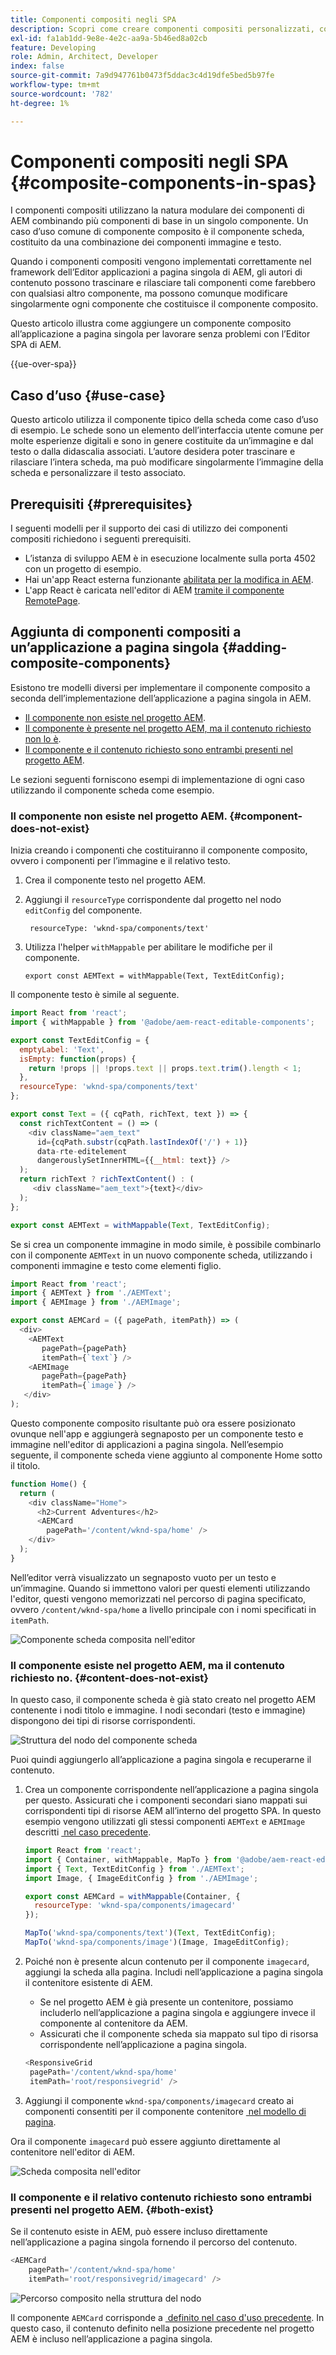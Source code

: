 ```yaml
---
title: Componenti compositi negli SPA
description: Scopri come creare componenti compositi personalizzati, composti da altri componenti compatibili con l’editor di applicazioni a pagina singola di AEM.
exl-id: fa1ab1dd-9e8e-4e2c-aa9a-5b46ed8a02cb
feature: Developing
role: Admin, Architect, Developer
index: false
source-git-commit: 7a9d947761b0473f5ddac3c4d19dfe5bed5b97fe
workflow-type: tm+mt
source-wordcount: '782'
ht-degree: 1%

---
```



# Componenti compositi negli SPA {#composite-components-in-spas}

I componenti compositi utilizzano la natura modulare dei componenti di AEM combinando più componenti di base in un singolo componente. Un caso d’uso comune di componente composito è il componente scheda, costituito da una combinazione dei componenti immagine e testo.

Quando i componenti compositi vengono implementati correttamente nel framework dell’Editor applicazioni a pagina singola di AEM, gli autori di contenuto possono trascinare e rilasciare tali componenti come farebbero con qualsiasi altro componente, ma possono comunque modificare singolarmente ogni componente che costituisce il componente composito.

Questo articolo illustra come aggiungere un componente composito all’applicazione a pagina singola per lavorare senza problemi con l’Editor SPA di AEM.

{{ue-over-spa}}

## Caso d’uso {#use-case}

Questo articolo utilizza il componente tipico della scheda come caso d’uso di esempio. Le schede sono un elemento dell’interfaccia utente comune per molte esperienze digitali e sono in genere costituite da un’immagine e dal testo o dalla didascalia associati. L’autore desidera poter trascinare e rilasciare l’intera scheda, ma può modificare singolarmente l’immagine della scheda e personalizzare il testo associato.

## Prerequisiti {#prerequisites}

I seguenti modelli per il supporto dei casi di utilizzo dei componenti compositi richiedono i seguenti prerequisiti.

* L’istanza di sviluppo AEM è in esecuzione localmente sulla porta 4502 con un progetto di esempio.
* Hai un&#39;app React esterna funzionante [abilitata per la modifica in AEM](editing-external-spa.md).
* L&#39;app React è caricata nell&#39;editor di AEM [tramite il componente RemotePage](remote-page.md).

## Aggiunta di componenti compositi a un’applicazione a pagina singola {#adding-composite-components}

Esistono tre modelli diversi per implementare il componente composito a seconda dell’implementazione dell’applicazione a pagina singola in AEM.

* [Il componente non esiste nel progetto AEM](#component-does-not-exist).
* [Il componente è presente nel progetto AEM, ma il contenuto richiesto non lo è](#content-does-not-exist).
* [Il componente e il contenuto richiesto sono entrambi presenti nel progetto AEM](#both-exist).

Le sezioni seguenti forniscono esempi di implementazione di ogni caso utilizzando il componente scheda come esempio.

### Il componente non esiste nel progetto AEM. {#component-does-not-exist}

Inizia creando i componenti che costituiranno il componente composito, ovvero i componenti per l’immagine e il relativo testo.

1. Crea il componente testo nel progetto AEM.
1. Aggiungi il `resourceType` corrispondente dal progetto nel nodo `editConfig` del componente.

   ```text
    resourceType: 'wknd-spa/components/text' 
   ```

1. Utilizza l&#39;helper `withMappable` per abilitare le modifiche per il componente.

   ```text
   export const AEMText = withMappable(Text, TextEditConfig); 
   ```

Il componente testo è simile al seguente.

```javascript
import React from 'react';
import { withMappable } from '@adobe/aem-react-editable-components';

export const TextEditConfig = {
  emptyLabel: 'Text',
  isEmpty: function(props) {
    return !props || !props.text || props.text.trim().length < 1;
  },
  resourceType: 'wknd-spa/components/text'
};

export const Text = ({ cqPath, richText, text }) => {
  const richTextContent = () => (
    <div className="aem_text"
      id={cqPath.substr(cqPath.lastIndexOf('/') + 1)}
      data-rte-editelement
      dangerouslySetInnerHTML={{__html: text}} />
  );
  return richText ? richTextContent() : (
     <div className="aem_text">{text}</div>
  );
};

export const AEMText = withMappable(Text, TextEditConfig);
```

Se si crea un componente immagine in modo simile, è possibile combinarlo con il componente `AEMText` in un nuovo componente scheda, utilizzando i componenti immagine e testo come elementi figlio.

```javascript
import React from 'react';
import { AEMText } from './AEMText';
import { AEMImage } from './AEMImage';

export const AEMCard = ({ pagePath, itemPath}) => (
  <div>
    <AEMText
       pagePath={pagePath}
       itemPath={`text`} />
    <AEMImage
       pagePath={pagePath}
       itemPath={`image`} />
   </div>
);
```

Questo componente composito risultante può ora essere posizionato ovunque nell&#39;app e aggiungerà segnaposto per un componente testo e immagine nell&#39;editor di applicazioni a pagina singola. Nell’esempio seguente, il componente scheda viene aggiunto al componente Home sotto il titolo.

```javascript
function Home() {
  return (
    <div className="Home">
      <h2>Current Adventures</h2>
      <AEMCard
        pagePath='/content/wknd-spa/home' />
    </div>
  );
}
```

Nell’editor verrà visualizzato un segnaposto vuoto per un testo e un’immagine. Quando si immettono valori per questi elementi utilizzando l&#39;editor, questi vengono memorizzati nel percorso di pagina specificato, ovvero `/content/wknd-spa/home` a livello principale con i nomi specificati in `itemPath`.

![Componente scheda composita nell&#39;editor](assets/composite-card.png)

### Il componente esiste nel progetto AEM, ma il contenuto richiesto no. {#content-does-not-exist}

In questo caso, il componente scheda è già stato creato nel progetto AEM contenente i nodi titolo e immagine. I nodi secondari (testo e immagine) dispongono dei tipi di risorse corrispondenti.

![Struttura del nodo del componente scheda](assets/composite-node-structure.png)

Puoi quindi aggiungerlo all’applicazione a pagina singola e recuperarne il contenuto.

1. Crea un componente corrispondente nell’applicazione a pagina singola per questo. Assicurati che i componenti secondari siano mappati sui corrispondenti tipi di risorse AEM all’interno del progetto SPA. In questo esempio vengono utilizzati gli stessi componenti `AEMText` e `AEMImage` descritti [&#x200B; nel caso precedente](#component-does-not-exist).

   ```javascript
   import React from 'react';
   import { Container, withMappable, MapTo } from '@adobe/aem-react-editable-components';
   import { Text, TextEditConfig } from './AEMText';
   import Image, { ImageEditConfig } from './AEMImage';
   
   export const AEMCard = withMappable(Container, {
     resourceType: 'wknd-spa/components/imagecard'
   });
   
   MapTo('wknd-spa/components/text')(Text, TextEditConfig);
   MapTo('wknd-spa/components/image')(Image, ImageEditConfig);
   ```

1. Poiché non è presente alcun contenuto per il componente `imagecard`, aggiungi la scheda alla pagina. Includi nell’applicazione a pagina singola il contenitore esistente di AEM.
   * Se nel progetto AEM è già presente un contenitore, possiamo includerlo nell’applicazione a pagina singola e aggiungere invece il componente al contenitore da AEM.
   * Assicurati che il componente scheda sia mappato sul tipo di risorsa corrispondente nell’applicazione a pagina singola.

   ```javascript
   <ResponsiveGrid
    pagePath='/content/wknd-spa/home'
    itemPath='root/responsivegrid' />
   ```

1. Aggiungi il componente `wknd-spa/components/imagecard` creato ai componenti consentiti per il componente contenitore [&#x200B; nel modello di pagina](/help/sites-cloud/authoring/page-editor/templates.md).

Ora il componente `imagecard` può essere aggiunto direttamente al contenitore nell&#39;editor di AEM.

![Scheda composita nell&#39;editor](assets/composite-card.gif)

### Il componente e il relativo contenuto richiesto sono entrambi presenti nel progetto AEM. {#both-exist}

Se il contenuto esiste in AEM, può essere incluso direttamente nell’applicazione a pagina singola fornendo il percorso del contenuto.

```javascript
<AEMCard
    pagePath='/content/wknd-spa/home'
    itemPath='root/responsivegrid/imagecard' />
```

![Percorso composito nella struttura del nodo](assets/composite-path.png)

Il componente `AEMCard` corrisponde a [&#x200B; definito nel caso d&#39;uso precedente](#content-does-not-exist). In questo caso, il contenuto definito nella posizione precedente nel progetto AEM è incluso nell’applicazione a pagina singola.
